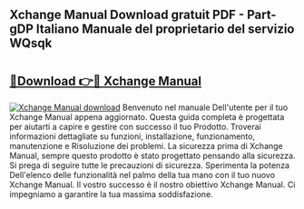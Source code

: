 ## Xchange Manual Download gratuit PDF - Part-gDP Italiano Manuale del proprietario del servizio WQsqk

# <h2><a href="http://dffui7w.blite.top/?on=Xchange+Manual">🔗Download 👉🔴 Xchange Manual</a></h2>

[![Xchange Manual download](https://i.imgur.com/lujVjoI.png)](http://dffui7w.blite.top/?on=Xchange+Manual)
Benvenuto nel manuale Dell'utente per il tuo Xchange Manual appena aggiornato. Questa guida completa è progettata per aiutarti a capire e gestire con successo il tuo Prodotto. Troverai informazioni dettagliate su funzioni, installazione, funzionamento, manutenzione e Risoluzione dei problemi. La sicurezza prima di Xchange Manual, sempre questo prodotto è stato progettato pensando alla sicurezza. Si prega di seguire tutte le precauzioni di sicurezza. Sperimenta la potenza Dell'elenco delle funzionalità nel palmo della tua mano con il tuo nuovo Xchange Manual. Il vostro successo è il nostro obiettivo Xchange Manual. Ci impegniamo a garantire la tua massima soddisfazione.

